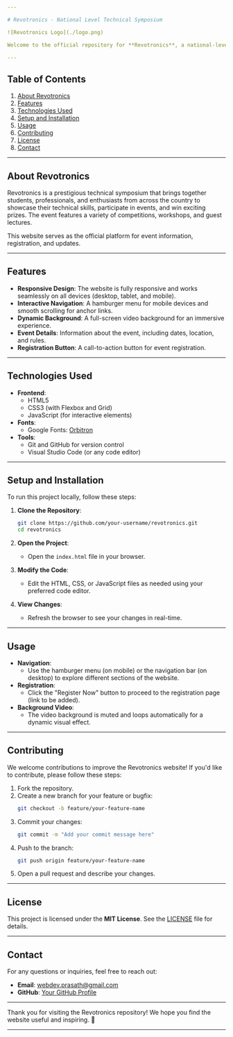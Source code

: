 ```yaml
---

# Revotronics - National Level Technical Symposium

![Revotronics Logo](./logo.png)

Welcome to the official repository for **Revotronics**, a national-level technical symposium organized by Rajalakshmi Engineering College, Chennai. This repository contains the website code for the event, including HTML, CSS, and JavaScript.

---
```


## Table of Contents
1. [About Revotronics](#about-revotronics)
2. [Features](#features)
3. [Technologies Used](#technologies-used)
4. [Setup and Installation](#setup-and-installation)
5. [Usage](#usage)
6. [Contributing](#contributing)
7. [License](#license)
8. [Contact](#contact)

---

## About Revotronics
Revotronics is a prestigious technical symposium that brings together students, professionals, and enthusiasts from across the country to showcase their technical skills, participate in events, and win exciting prizes. The event features a variety of competitions, workshops, and guest lectures.

This website serves as the official platform for event information, registration, and updates.

---

## Features
- **Responsive Design**: The website is fully responsive and works seamlessly on all devices (desktop, tablet, and mobile).
- **Interactive Navigation**: A hamburger menu for mobile devices and smooth scrolling for anchor links.
- **Dynamic Background**: A full-screen video background for an immersive experience.
- **Event Details**: Information about the event, including dates, location, and rules.
- **Registration Button**: A call-to-action button for event registration.

---

## Technologies Used
- **Frontend**:
  - HTML5
  - CSS3 (with Flexbox and Grid)
  - JavaScript (for interactive elements)
- **Fonts**:
  - Google Fonts: [Orbitron](https://fonts.google.com/specimen/Orbitron)
- **Tools**:
  - Git and GitHub for version control
  - Visual Studio Code (or any code editor)

---

## Setup and Installation
To run this project locally, follow these steps:

1. **Clone the Repository**:
   ```bash
   git clone https://github.com/your-username/revotronics.git
   cd revotronics
   ```

2. **Open the Project**:
   - Open the `index.html` file in your browser.

3. **Modify the Code**:
   - Edit the HTML, CSS, or JavaScript files as needed using your preferred code editor.

4. **View Changes**:
   - Refresh the browser to see your changes in real-time.

---

## Usage
- **Navigation**:
  - Use the hamburger menu (on mobile) or the navigation bar (on desktop) to explore different sections of the website.
- **Registration**:
  - Click the "Register Now" button to proceed to the registration page (link to be added).
- **Background Video**:
  - The video background is muted and loops automatically for a dynamic visual effect.

---

## Contributing
We welcome contributions to improve the Revotronics website! If you'd like to contribute, please follow these steps:

1. Fork the repository.
2. Create a new branch for your feature or bugfix:
   ```bash
   git checkout -b feature/your-feature-name
   ```
3. Commit your changes:
   ```bash
   git commit -m "Add your commit message here"
   ```
4. Push to the branch:
   ```bash
   git push origin feature/your-feature-name
   ```
5. Open a pull request and describe your changes.

---

## License
This project is licensed under the **MIT License**. See the [LICENSE](./LICENSE) file for details.

---

## Contact
For any questions or inquiries, feel free to reach out:

- **Email**: webdev.prasath@gmail.com
- **GitHub**: [Your GitHub Profile](https://github.com/Krishnaprasathvenkadesan)

---

Thank you for visiting the Revotronics repository! We hope you find the website useful and inspiring. 🚀

---
